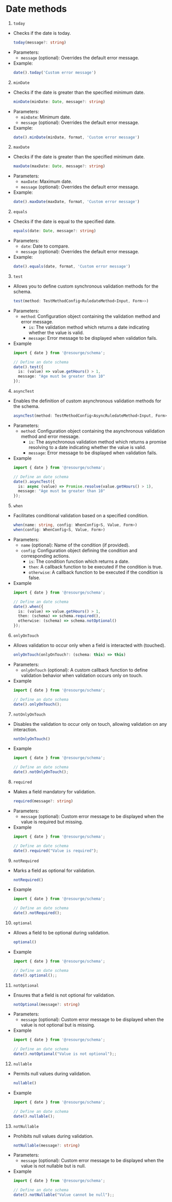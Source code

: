 # Date methods

1. `today`
- Checks if the date is today.
	```typescript
	today(message?: string)
	```
- Parameters:
	- `message` (optional): Overrides the default error message.
- Example:
	```typescript
	date().today('Custom error message')
	```

2. `minDate`
- Checks if the date is greater than the specified minimum date.
	```typescript
	minDate(minDate: Date, message?: string)
	```
- Parameters:
	- `minDate`: Minimum date.
	- `message` (optional): Overrides the default error message.
- Example:
	```typescript
	date().minDate(minDate, format, 'Custom error message')
	```

2. `maxDate`
- Checks if the date is greater than the specified minimum date.
	```typescript
	maxDate(maxDate: Date, message?: string)
	```
- Parameters:
	- `maxDate`: Maximum date.
	- `message` (optional): Overrides the default error message.
- Example:
	```typescript
	date().maxDate(maxDate, format, 'Custom error message')
	```

2. `equals`
- Checks if the date is equal to the specified date.
	```typescript
	equals(date: Date, message?: string)
	```
- Parameters:
	- `date`: Date to compare.
	- `message` (optional): Overrides the default error message.
- Example:
	```typescript
	date().equals(date, format, 'Custom error message')
	```

3. `test`

- Allows you to define custom synchronous validation methods for the schema.
	```typescript
	test(method: TestMethodConfig<RuledateMethod<Input, Form>>)
	```
- Parameters:
	- `method`: Configuration object containing the validation method and error message.
		- `is`: The validation method which returns a date indicating whether the value is valid.
		- `message`: Error message to be displayed when validation fails.
- Example
	```typescript
	import { date } from '@resourge/schema';

	// Define an date schema
	date().test({
      is: (value) => value.getHours() > 1,
      message: "Age must be greater than 10"
    });
	```

4. `asyncTest`

- Enables the definition of custom asynchronous validation methods for the schema.
	```typescript
	asyncTest(method: TestMethodConfig<AsyncRuledateMethod<Input, Form>>)
	```
- Parameters:
	- `method`: Configuration object containing the asynchronous validation method and error message.
		- `is`: The asynchronous validation method which returns a promise resolving to a date indicating whether the value is valid.
		- `message`: Error message to be displayed when validation fails.
- Example
	```typescript
	import { date } from '@resourge/schema';

	// Define an date schema
	date().asyncTest({
      is: async (value) => Promise.resolve(value.getHours() > 1),
      message: "Age must be greater than 10"
    });
	```

5. `when`

- Facilitates conditional validation based on a specified condition.
	```typescript
	when(name: string, config: WhenConfig<S, Value, Form>)
	when(config: WhenConfig<S, Value, Form>)
	```
- Parameters:
	- `name` (optional): Name of the condition (if provided).
    - `config`: Configuration object defining the condition and corresponding actions.
      - `is`: The condition function which returns a date.
      - `then`: A callback function to be executed if the condition is true.
      - `otherwise`: A callback function to be executed if the condition is false.
- Example
	```typescript
	import { date } from '@resourge/schema';

	// Define an date schema
	date().when({
      is: (value) => value.getHours() > 1,
      then: (schema) => schema.required(),
      otherwise: (schema) => schema.notOptional()
    });
	```

6. `onlyOnTouch`

- Allows validation to occur only when a field is interacted with (touched).
	```typescript
	onlyOnTouch(onlyOnTouch?: (schema: this) => this)
	```
- Parameters:
	- `onlyOnTouch` (optional): A custom callback function to define validation behavior when validation occurs only on touch.
- Example
	```typescript
	import { date } from '@resourge/schema';

	// Define an date schema
	date().onlyOnTouch();
	```


7. `notOnlyOnTouch`

- Disables the validation to occur only on touch, allowing validation on any interaction.
	```typescript
	notOnlyOnTouch()
	```
- Example
	```typescript
	import { date } from '@resourge/schema';

	// Define an date schema
	date().notOnlyOnTouch();
	```

8. `required`

- Makes a field mandatory for validation.
	```typescript
	required(message?: string)
	```
- Parameters:
	- `message` (optional): Custom error message to be displayed when the value is required but missing.
- Example
	```typescript
	import { date } from '@resourge/schema';

	// Define an date schema
	date().required("Value is required");
	```

9. `notRequired`

- Marks a field as optional for validation.
	```typescript
	notRequired()
	```
- Example
	```typescript
	import { date } from '@resourge/schema';

	// Define an date schema
	date().notRequired();
	```

10. `optional`

- Allows a field to be optional during validation.
	```typescript
	optional()
	```
- Example
	```typescript
	import { date } from '@resourge/schema';

	// Define an date schema
	date().optional();;
	```

11. `notOptional`

- Ensures that a field is not optional for validation.
	```typescript
	notOptional(message?: string)
	```
- Parameters:
	- `message` (optional): Custom error message to be displayed when the value is not optional but is missing.
- Example
	```typescript
	import { date } from '@resourge/schema';

	// Define an date schema
	date().notOptional("Value is not optional");;
	```

12. `nullable`

- Permits null values during validation.
	```typescript
	nullable()
	```
- Example
	```typescript
	import { date } from '@resourge/schema';

	// Define an date schema
	date().nullable();
	```

13. `notNullable`

- Prohibits null values during validation.
	```typescript
	notNullable(message?: string)
	```
- Parameters:
	- `message` (optional): Custom error message to be displayed when the value is not nullable but is null.
- Example
	```typescript
	import { date } from '@resourge/schema';

	// Define an date schema
	date().notNullable("Value cannot be null");;
	```